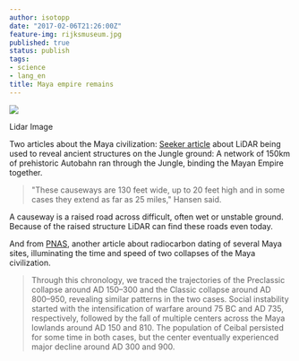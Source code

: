 ```yaml
---
author: isotopp
date: "2017-02-06T21:26:00Z"
feature-img: rijksmuseum.jpg
published: true
status: publish
tags:
- science
- lang_en
title: Maya empire remains
---
```

[![](https://blog.koehntopp.info/uploads/2017/02/maya-ruins.png)](http://www.seeker.com/ancient-mayan-superhighways-found-in-the-guatemala-jungle-2219303581.html)

Lidar Image

Two articles about the Maya civilization:
[Seeker article](http://www.seeker.com/ancient-mayan-superhighways-found-in-the-guatemala-jungle-2219303581.html)
about LiDAR being used to reveal ancient structures on the Jungle ground: A
network of 150km of prehistoric Autobahn ran through the Jungle, binding the
Mayan Empire together.

> "These causeways are 130 feet wide, up to 20 feet high and in some cases
> they extend as far as 25 miles," Hansen said.

A causeway is a raised road across difficult, often wet or unstable ground.
Because of the raised structure LiDAR can find these roads even
today.

And from [PNAS](http://www.pnas.org/content/early/2017/01/17/1618022114),
another article about radiocarbon dating of several Maya sites, illuminating
the time and speed of two collapses of the Maya civilization.

> Through this chronology, we traced the trajectories of the Preclassic
> collapse around AD 150–300 and the Classic collapse around AD 800–950,
> revealing similar patterns in the two cases. Social instability started
> with the intensification of warfare around 75 BC and AD 735, respectively,
> followed by the fall of multiple centers across the Maya lowlands around
> AD 150 and 810. The population of Ceibal persisted for some time in both
> cases, but the center eventually experienced major decline around AD 300
> and 900.
